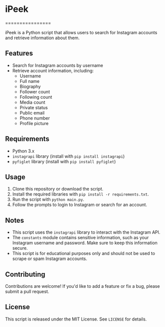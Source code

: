 # iPeek
================

iPeek is a Python script that allows users to search for Instagram accounts and retrieve information about them.

## Features

* Search for Instagram accounts by username
* Retrieve account information, including:
	+ Username
	+ Full name
	+ Biography
	+ Follower count
	+ Following count
	+ Media count
	+ Private status
	+ Public email
	+ Phone number
	+ Profile picture

## Requirements

* Python 3.x
* `instagrapi` library (install with `pip install instagrapi`)
* `pyfiglet` library (install with `pip install pyfiglet`)

## Usage

1. Clone this repository or download the script.
2. Install the required libraries with `pip install -r requirements.txt`.
3. Run the script with `python main.py`.
4. Follow the prompts to login to Instagram or search for an account.

## Notes

* This script uses the `instagrapi` library to interact with the Instagram API.
* The `constants` module contains sensitive information, such as your Instagram username and password. Make sure to keep this information secure.
* This script is for educational purposes only and should not be used to scrape or spam Instagram accounts.

## Contributing

Contributions are welcome! If you'd like to add a feature or fix a bug, please submit a pull request.

## License

This script is released under the MIT License. See `LICENSE` for details.
